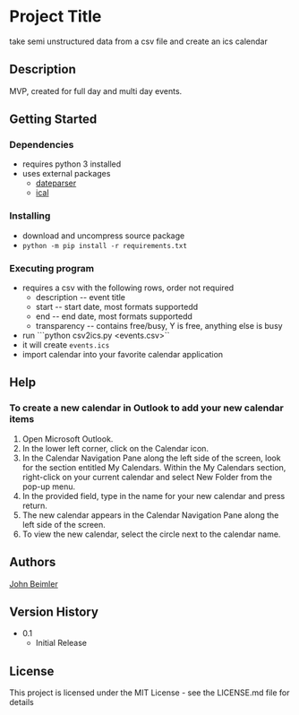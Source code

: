 # Project Title

take semi unstructured data from a csv file and create an ics calendar

## Description

MVP, created for full day and multi day events.

## Getting Started

### Dependencies

* requires python 3 installed
* uses external packages
  * [dateparser](https://pypi.org/project/dateparser/)
  * [ical](https://pypi.org/project/ical/)

### Installing

* download and uncompress source package
* ```python -m pip install -r requirements.txt```

### Executing program

* requires a csv with the following rows, order not required
  * description -- event title
  * start -- start date, most formats supportedd
  * end -- end date, most formats supportedd
  * transparency -- contains free/busy, Y is free, anything else is busy
* run ```python csv2ics.py <events.csv>``
* it will create ```events.ics```
* import calendar into your favorite calendar application

## Help

### To create a new calendar in Outlook to add your new calendar items

1. Open Microsoft Outlook.
2. In the lower left corner, click on the Calendar icon.
3. In the Calendar Navigation Pane along the left side of the screen, look for the section entitled My Calendars. Within the My Calendars section, right-click on your current calendar and select New Folder from the pop-up menu.
4. In the provided field, type in the name for your new calendar and press return.
5. The new calendar appears in the Calendar Navigation Pane along the left side of the screen.
6. To view the new calendar, select the circle next to the calendar name.

## Authors

[John Beimler](mailto:jbeimler@radiomind.com)

## Version History

* 0.1
  * Initial Release

## License

This project is licensed under the MIT License - see the LICENSE.md file for details
